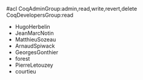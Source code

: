 #acl CoqAdminGroup:admin,read,write,revert,delete CoqDevelopersGroup:read
 * HugoHerbelin
 * JeanMarcNotin
 * MatthieuSozeau
 * ArnaudSpiwack
 * GeorgesGonthier
 * forest
 * PierreLetouzey
 * courtieu
